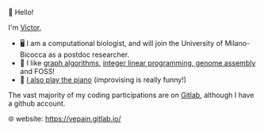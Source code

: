 👋 Hello!

I'm [Victor](https://vepain.gitlab.io/), 
* 🖥️ I am a computational biologist, and will join the University of Milano-Bicocca as a postdoc researcher.
* 🧬 I like [graph algorithms](https://hal.inria.fr/hal-03815190), [integer linear programming, genome assembly](https://almob.biomedcentral.com/articles/10.1186/s13015-023-00243-1) and FOSS! 
* 🎹 [I also play the piano](https://www.youtube.com/@professeurchep) (improvising is really funny!) 

The vast majority of my coding participations are on [Gitlab](https://gitlab.com/vepain), although I have a github account.

🌐 website: <https://vepain.gitlab.io/>
<!---
vepain/vepain is a ✨ special ✨ repository because its `README.md` (this file) appears on your GitHub profile.
You can click the Preview link to take a look at your changes.
--->
